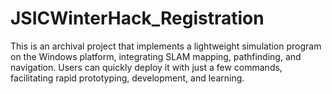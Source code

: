 # JSICWinterHack_Registration
This is an archival project that implements a lightweight simulation program on the Windows platform, integrating SLAM mapping, pathfinding, and navigation. Users can quickly deploy it with just a few commands, facilitating rapid prototyping, development, and learning.
